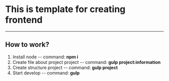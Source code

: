 # This is template for creating frontend
----
## How to work?
1. Install node -- command: **npm i**
2. Create file about project project -- command: **gulp project:information**
3. Create structure project -- command: **gulp project**
4. Start develop -- command: **gulp**
